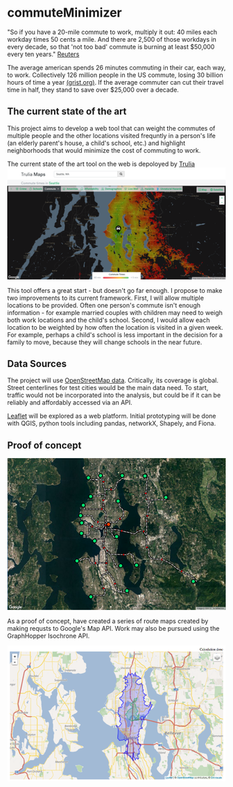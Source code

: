 # commuteMinimizer

"So if you have a 20-mile commute to work, multiply it out: 40 miles each workday times 50 cents a mile. And there are 2,500 of those workdays in every decade, so that 'not too bad' commute is burning at least $50,000 every ten years." [Reuters](http://www.reuters.com/article/us-usa-commute-costs-idUSKBN0E721M20140527)

The average american spends 26 minutes commuting in their car, each way, to work. Collectively 126 million people in the US commute, losing 30 billion hours of time a year [(grist.org)](http://grist.org/living/americans-spend-30-billion-hours-a-year-commuting-and-its-killing-them/). If the average commuter can cut their travel time in half, they stand to save over $25,000 over a decade.  

## The current state of the art

This project aims to develop a web tool that can weight the commutes of multiple people and the other locations visited frequntly in a person's life (an elderly parent's house, a child's school, etc.) and highlight neighborhoods that would minimize the cost of commuting to work. 

The current state of the art tool on the web is depoloyed by [Trulia](https://www.trulia.com/local/seattle-wa/driving:1%7Ctransit:0%7Cposition:47.653594;-122.315186%7Ctime:60_commute)
![Figure1](https://github.com/BDHudson/commuteMinimizer/blob/master/images/Trulia_Example.png)

This tool offers a great start - but doesn't go far enough. I propose to make two improvements to its current framework. First, I will allow multiple locations to be provided. Often one person's commute isn't enough information - for example married couples with children may need to weigh both work locations and the child's school. Second, I would allow each location to be weighted by how often the location is visited in a given week. For example, perhaps a child's school is less important in the decision for a family to move, because they will change schools in the near future. 

## Data Sources

The project will use [OpenStreetMap data](http://wiki.openstreetmap.org/wiki/Downloading_data). Critically, its coverage is global. Street centerlines for test cities would be the main data need. To start, traffic would not be incorporated into the analysis, but could be if it can be reliably and affordably accessed via an API. 

[Leaflet](http://leafletjs.com/) will be explored as a web platform. Initial prototyping will be done with QGIS, python tools including pandas, networkX, Shapely, and Fiona. 

## Proof of concept 
![Figure2](https://github.com/BDHudson/commuteMinimizer/blob/master/images/GoogleAPI_routesImage.png)

As a proof of concept, have created a series of route maps created by making requsts to Google's Map API. Work may also be pursued using the GraphHopper Isochrone API.

![Figure3](https://github.com/BDHudson/commuteMinimizer/blob/master/images/Screen%20Shot%202016-11-10%20at%2010.24.30%20AM.png)



